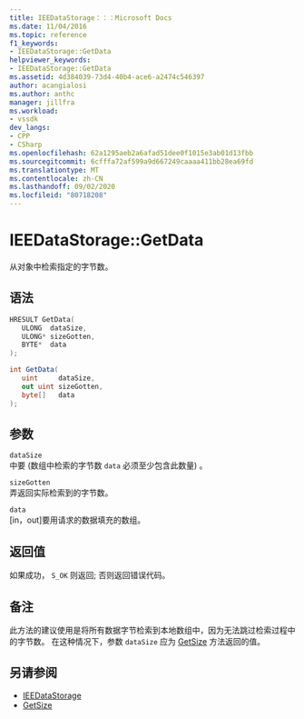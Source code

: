 ```yaml
---
title: IEEDataStorage：：：Microsoft Docs
ms.date: 11/04/2016
ms.topic: reference
f1_keywords:
- IEEDataStorage::GetData
helpviewer_keywords:
- IEEDataStorage::GetData
ms.assetid: 4d384039-73d4-40b4-ace6-a2474c546397
author: acangialosi
ms.author: anthc
manager: jillfra
ms.workload:
- vssdk
dev_langs:
- CPP
- CSharp
ms.openlocfilehash: 62a1295aeb2a6afad51dee0f1015e3ab01d13fbb
ms.sourcegitcommit: 6cfffa72af599a9d667249caaaa411bb28ea69fd
ms.translationtype: MT
ms.contentlocale: zh-CN
ms.lasthandoff: 09/02/2020
ms.locfileid: "80718208"
---
```

# <a name="ieedatastoragegetdata"></a>IEEDataStorage::GetData
从对象中检索指定的字节数。

## <a name="syntax"></a>语法

```cpp
HRESULT GetData(
   ULONG  dataSize,
   ULONG* sizeGotten,
   BYTE*  data
);
```

```csharp
int GetData(
   uint     dataSize,
   out uint sizeGotten,
   byte[]   data
);
```

## <a name="parameters"></a>参数
`dataSize`\
中要 (数组中检索的字节数 `data` 必须至少包含此数量) 。

`sizeGotten`\
弄返回实际检索到的字节数。

`data`\
[in，out]要用请求的数据填充的数组。

## <a name="return-value"></a>返回值
 如果成功， `S_OK` 则返回; 否则返回错误代码。

## <a name="remarks"></a>备注
 此方法的建议使用是将所有数据字节检索到本地数组中，因为无法跳过检索过程中的字节数。 在这种情况下，参数 `dataSize` 应为 [GetSize](../../../extensibility/debugger/reference/ieedatastorage-getsize.md) 方法返回的值。

## <a name="see-also"></a>另请参阅
- [IEEDataStorage](../../../extensibility/debugger/reference/ieedatastorage.md)
- [GetSize](../../../extensibility/debugger/reference/ieedatastorage-getsize.md)
